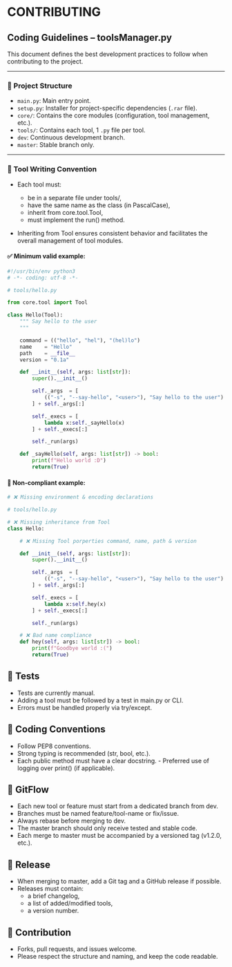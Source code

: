 # CONTRIBUTING

## Coding Guidelines – toolsManager.py

This document defines the best development practices to follow when contributing to the project.

---

### 📁 Project Structure

- `main.py`: Main entry point.
- `setup.py`: Installer for project-specific dependencies (`.rar` file).
- `core/`: Contains the core modules (configuration, tool management, etc.).
- `tools/`: Contains each tool, 1 `.py` file per tool.
- `dev`: Continuous development branch.
- `master`: Stable branch only.

---

### 🧱 Tool Writing Convention

- Each tool must:
	- be in a separate file under tools/,
	- have the same name as the class (in PascalCase),
	- inherit from core.tool.Tool,
	- must implement the run() method.

- Inheriting from Tool ensures consistent behavior and facilitates the overall management of tool modules.

#### ✅ Minimum valid example:

```python
#!/usr/bin/env python3
# -*- coding: utf-8 -*-

# tools/hello.py

from core.tool import Tool

class Hello(Tool):
	""" Say hello to the user
	"""

	command	= (("hello", "hel"), "(hel)lo")
	name	= "Hello"
	path	= __file__
	version	= "0.1a"

	def __init__(self, args: list[str]):
		super().__init__()

		self._args	= [
			(("-s", "--say-hello", "<user>"), "Say hello to the user")
		] + self._args[:]

		self._execs = [
			lambda x:self._sayHello(x)
		] + self._execs[:]

		self._run(args)

	def _sayHello(self, args: list[str]) -> bool:
		print(f"Hello world :D")
		return(True)
```

#### 🚨 Non-compliant example:

```python
# ❌ Missing environment & encoding declarations

# tools/hello.py

# ❌ Missing inheritance from Tool
class Hello:

	# ❌ Missing Tool porperties command, name, path & version

	def __init__(self, args: list[str]):
		super().__init__()

		self._args	= [
			(("-s", "--say-hello", "<user>"), "Say hello to the user")
		] + self._args[:]

		self._execs = [
			lambda x:self.hey(x)
		] + self._execs[:]

		self._run(args)

	# ❌ Bad name compliance
	def hey(self, args: list[str]) -> bool:
		print(f"Goodbye world :(")
		return(True)

```

## 🧪 Tests

- Tests are currently manual.
- Adding a tool must be followed by a test in main.py or CLI.
- Errors must be handled properly via try/except.

## 🧰 Coding Conventions

- Follow PEP8 conventions.
- Strong typing is recommended (str, bool, etc.).
- Each public method must have a clear docstring. - Preferred use of logging over print() (if applicable).

## 🔁 GitFlow

- Each new tool or feature must start from a dedicated branch from dev.
- Branches must be named feature/tool-name or fix/issue.
- Always rebase before merging to dev.
- The master branch should only receive tested and stable code.
- Each merge to master must be accompanied by a versioned tag (v1.2.0, etc.).

## 🚀 Release

- When merging to master, add a Git tag and a GitHub release if possible.
- Releases must contain:
	- a brief changelog,
	- a list of added/modified tools,
	- a version number.

## 🤝 Contribution

- Forks, pull requests, and issues welcome.
- Please respect the structure and naming, and keep the code readable.